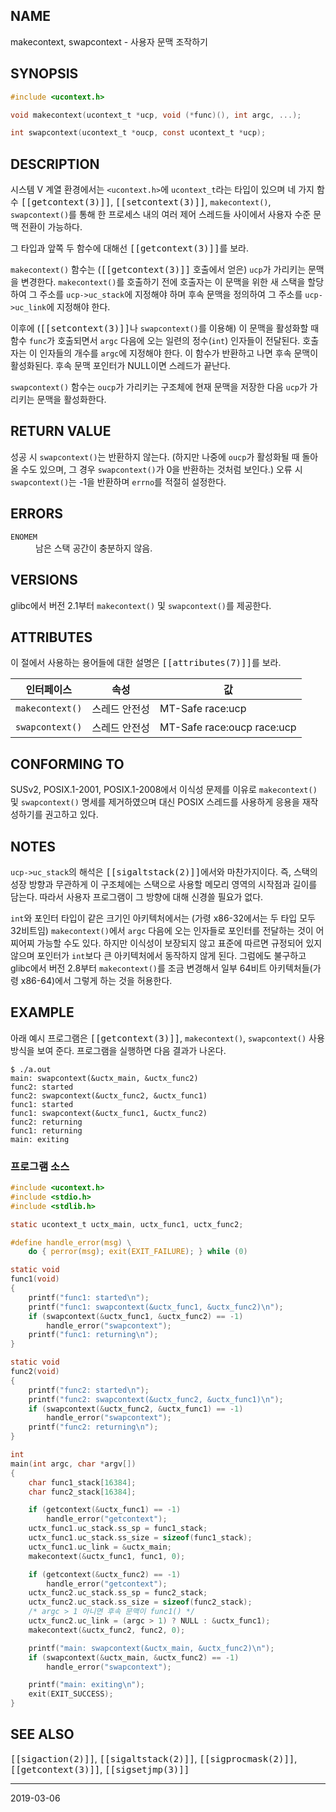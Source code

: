 ## NAME

makecontext, swapcontext - 사용자 문맥 조작하기

## SYNOPSIS

```c
#include <ucontext.h>

void makecontext(ucontext_t *ucp, void (*func)(), int argc, ...);

int swapcontext(ucontext_t *oucp, const ucontext_t *ucp);
```

## DESCRIPTION

시스템 V 계열 환경에서는 `<ucontext.h>`에 `ucontext_t`라는 타입이 있으며 네 가지 함수 <tt>[[getcontext(3)]]</tt>, <tt>[[setcontext(3)]]</tt>, `makecontext()`, `swapcontext()`를 통해 한 프로세스 내의 여러 제어 스레드들 사이에서 사용자 수준 문맥 전환이 가능하다.

그 타입과 앞쪽 두 함수에 대해선 <tt>[[getcontext(3)]]</tt>를 보라.

`makecontext()` 함수는 (<tt>[[getcontext(3)]]</tt> 호출에서 얻은) `ucp`가 가리키는 문맥을 변경한다. `makecontext()`를 호출하기 전에 호출자는 이 문맥을 위한 새 스택을 할당하여 그 주소를 `ucp->uc_stack`에 지정해야 하며 후속 문맥을 정의하여 그 주소를 `ucp->uc_link`에 지정해야 한다.

이후에 (<tt>[[setcontext(3)]]</tt>나 `swapcontext()`를 이용해) 이 문맥을 활성화할 때 함수 `func`가 호출되면서 `argc` 다음에 오는 일련의 정수(`int`) 인자들이 전달된다. 호출자는 이 인자들의 개수를 `argc`에 지정해야 한다. 이 함수가 반환하고 나면 후속 문맥이 활성화된다. 후속 문맥 포인터가 NULL이면 스레드가 끝난다.

`swapcontext()` 함수는 `oucp`가 가리키는 구조체에 현재 문맥을 저장한 다음 `ucp`가 가리키는 문맥을 활성화한다.

## RETURN VALUE

성공 시 `swapcontext()`는 반환하지 않는다. (하지만 나중에 `oucp`가 활성화될 때 돌아올 수도 있으며, 그 경우 `swapcontext()`가 0을 반환하는 것처럼 보인다.) 오류 시 `swapcontext()`는 -1을 반환하며 `errno`를 적절히 설정한다.

## ERRORS

<dl>
<dt><code>ENOMEM</code></dt>
<dd>남은 스택 공간이 충분하지 않음.</dd>
</dl>

## VERSIONS

glibc에서 버전 2.1부터 `makecontext()` 및 `swapcontext()`를 제공한다.

## ATTRIBUTES

이 절에서 사용하는 용어들에 대한 설명은 <tt>[[attributes(7)]]</tt>를 보라.

| 인터페이스 | 속성 | 값 |
| --- | --- | --- |
| `makecontext()` | 스레드 안전성 | MT-Safe race:ucp |
| `swapcontext()` | 스레드 안전성 | MT-Safe race:oucp race:ucp |

## CONFORMING TO

SUSv2, POSIX.1-2001, POSIX.1-2008에서 이식성 문제를 이유로 `makecontext()` 및 `swapcontext()` 명세를 제거하였으며 대신 POSIX 스레드를 사용하게 응용을 재작성하기를 권고하고 있다.

## NOTES

`ucp->uc_stack`의 해석은 <tt>[[sigaltstack(2)]]</tt>에서와 마찬가지이다. 즉, 스택의 성장 방향과 무관하게 이 구조체에는 스택으로 사용할 메모리 영역의 시작점과 길이를 담는다. 따라서 사용자 프로그램이 그 방향에 대해 신경쓸 필요가 없다.

`int`와 포인터 타입이 같은 크기인 아키텍처에서는 (가령 x86-32에서는 두 타입 모두 32비트임) `makecontext()`에서 `argc` 다음에 오는 인자들로 포인터를 전달하는 것이 어찌어찌 가능할 수도 있다. 하지만 이식성이 보장되지 않고 표준에 따르면 규정되어 있지 않으며 포인터가 `int`보다 큰 아키텍처에서 동작하지 않게 된다. 그럼에도 불구하고 glibc에서 버전 2.8부터 `makecontext()`를 조금 변경해서 일부 64비트 아키텍처들(가령 x86-64)에서 그렇게 하는 것을 허용한다.

## EXAMPLE

아래 예시 프로그램은 <tt>[[getcontext(3)]]</tt>, `makecontext()`, `swapcontext()` 사용 방식을 보여 준다. 프로그램을 실행하면 다음 결과가 나온다.

```
$ ./a.out
main: swapcontext(&uctx_main, &uctx_func2)
func2: started
func2: swapcontext(&uctx_func2, &uctx_func1)
func1: started
func1: swapcontext(&uctx_func1, &uctx_func2)
func2: returning
func1: returning
main: exiting
```

### 프로그램 소스

```c
#include <ucontext.h>
#include <stdio.h>
#include <stdlib.h>

static ucontext_t uctx_main, uctx_func1, uctx_func2;

#define handle_error(msg) \
    do { perror(msg); exit(EXIT_FAILURE); } while (0)

static void
func1(void)
{
    printf("func1: started\n");
    printf("func1: swapcontext(&uctx_func1, &uctx_func2)\n");
    if (swapcontext(&uctx_func1, &uctx_func2) == -1)
        handle_error("swapcontext");
    printf("func1: returning\n");
}

static void
func2(void)
{
    printf("func2: started\n");
    printf("func2: swapcontext(&uctx_func2, &uctx_func1)\n");
    if (swapcontext(&uctx_func2, &uctx_func1) == -1)
        handle_error("swapcontext");
    printf("func2: returning\n");
}

int
main(int argc, char *argv[])
{
    char func1_stack[16384];
    char func2_stack[16384];

    if (getcontext(&uctx_func1) == -1)
        handle_error("getcontext");
    uctx_func1.uc_stack.ss_sp = func1_stack;
    uctx_func1.uc_stack.ss_size = sizeof(func1_stack);
    uctx_func1.uc_link = &uctx_main;
    makecontext(&uctx_func1, func1, 0);

    if (getcontext(&uctx_func2) == -1)
        handle_error("getcontext");
    uctx_func2.uc_stack.ss_sp = func2_stack;
    uctx_func2.uc_stack.ss_size = sizeof(func2_stack);
    /* argc > 1 아니면 후속 문맥이 func1() */
    uctx_func2.uc_link = (argc > 1) ? NULL : &uctx_func1);
    makecontext(&uctx_func2, func2, 0);

    printf("main: swapcontext(&uctx_main, &uctx_func2)\n");
    if (swapcontext(&uctx_main, &uctx_func2) == -1)
        handle_error("swapcontext");

    printf("main: exiting\n");
    exit(EXIT_SUCCESS);
}
```

## SEE ALSO

<tt>[[sigaction(2)]]</tt>, <tt>[[sigaltstack(2)]]</tt>, <tt>[[sigprocmask(2)]]</tt>, <tt>[[getcontext(3)]]</tt>, <tt>[[sigsetjmp(3)]]</tt>

----

2019-03-06
